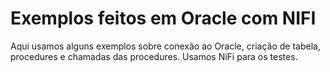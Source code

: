# Exemplos feitos em Oracle com NIFI

Aqui usamos alguns exemplos sobre conexão ao Oracle, criação de tabela, procedures e chamadas das procedures.
Usamos NiFi para os testes.
